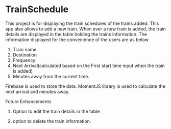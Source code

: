 # TrainSchedule

This project is for displaying the train schedules of the trains added. This app also allows to add a new train.
When ever a new train is added, the train details are displayed in the table holding the trains information.
The information displayed for the convenience of the users are as below
1. Train name
2. Destination
3. Frequency
4. Next Arrival(calculated based on the First start time input when the train is added)
5. Minutes away from the current time.

Firebase is used to store the data. MomentJS library is used to calculate the next arrival and minutes away.

Future Enhancements

1. Option to edit the train details in the table

2. option to delete the train information.

